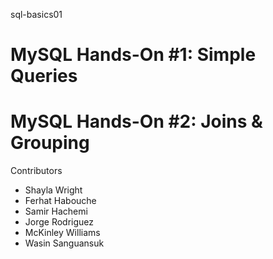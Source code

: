 sql-basics01

# MySQL Hands-On #1: Simple Queries
# MySQL Hands-On #2: Joins & Grouping

Contributors
* Shayla 	Wright
* Ferhat	Habouche
* Samir		Hachemi
* Jorge		Rodriguez
* McKinley	Williams
* Wasin		Sanguansuk
